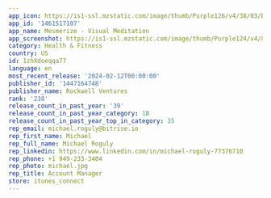 ```yaml
---
app_icon: https://is1-ssl.mzstatic.com/image/thumb/Purple126/v4/38/03/b8/3803b8dd-6acb-2fd1-15a5-63afef13d6a6/AppIcon-Mesmerize-0-0-1x_U007epad-0-0-85-220.png/1024x1024bb.png
app_id: '1461517107'
app_name: Mesmerize - Visual Meditation
app_screenshot: https://is1-ssl.mzstatic.com/image/thumb/Purple124/v4/89/44/8f/89448f2b-467b-02dc-65ab-ab85125bc535/e3f6cc1f-7741-4203-ade4-b7fccd98eabe_1__U00282_U0029.jpg/1242x2688bb.png
category: Health & Fitness
country: US
id: 1zhXdoeqqa77
language: en
most_recent_release: '2024-02-12T00:00:00'
publisher_id: '1447164748'
publisher_name: Rockwell Ventures
rank: '238'
release_count_in_past_year: '39'
release_count_in_past_year_category: 18
release_count_in_past_year_top_in_category: 35
rep_email: michael.roguly@bitrise.io
rep_first_name: Michael
rep_full_name: Michael Roguly
rep_linkedin: https://www.linkedin.com/in/michael-roguly-77376710
rep_phone: +1 949-233-3404
rep_photo: michael.jpg
rep_title: Account Manager
store: itunes_connect
---
```

